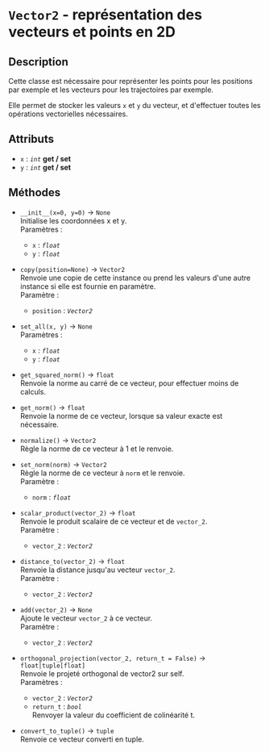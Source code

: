 # `Vector2` - représentation des vecteurs et points en 2D
## Description
Cette classe est nécessaire pour représenter les points pour les positions par exemple et les vecteurs pour les trajectoires par exemple.

Elle permet de stocker les valeurs `x` et `y` du vecteur, et d'effectuer toutes les opérations vectorielles nécessaires.

## Attributs
- `x` : *`int`* **get / set**
- `y` : *`int`* **get / set**

## Méthodes
- `__init__(x=0, y=0)` &rarr; `None` \
  Initialise les coordonnées x et y. \
  Paramètres :
  * `x` : *`float`*
  * `y` : *`float`*

- `copy(position=None)` &rarr; `Vector2` \
  Renvoie une copie de cette instance ou prend les valeurs d'une autre instance si elle est fournie en paramètre. \
  Paramètre :
  * `position` : *`Vector2`*

- `set_all(x, y)` &rarr; `None` \
  Paramètres : 
  * `x` : *`float`*
  * `y` : *`float`*

- `get_squared_norm()` &rarr; `float` \
  Renvoie la norme au carré de ce vecteur, pour effectuer moins de calculs.

- `get_norm()` &rarr; `float` \
  Renvoie la norme de ce vecteur, lorsque sa valeur exacte est nécessaire.

- `normalize()` &rarr; `Vector2` \
  Règle la norme de ce vecteur à 1 et le renvoie.

- `set_norm(norm)` &rarr; `Vector2` \
  Règle la norme de ce vecteur à `norm` et le renvoie. \
  Paramètre :
  * `norm` : *`float`*

- `scalar_product(vector_2)` &rarr; `float` \
  Renvoie le produit scalaire de ce vecteur et de `vector_2`. \
  Paramètre :
  * `vector_2` : *`Vector2`*

- `distance_to(vector_2)` &rarr; `float` \
  Renvoie la distance jusqu'au vecteur `vector_2`. \
  Paramètre :
  * `vector_2` : *`Vector2`*

- `add(vector_2)` &rarr; `None` \
  Ajoute le vecteur `vector_2` à ce vecteur. \
  Paramètre :
  * `vector_2` : *`Vector2`*

- `orthogonal_projection(vector_2, return_t = False)` &rarr; `float|tuple[float]` \
  Renvoie le projeté orthogonal de vector2 sur self. \
  Paramètres :
  * `vector_2` : *`Vector2`*
  * `return_t` : *`bool`* \
    Renvoyer la valeur du coefficient de colinéarité t.

- `convert_to_tuple()` &rarr; `tuple` \
  Renvoie ce vecteur converti en tuple.

  
